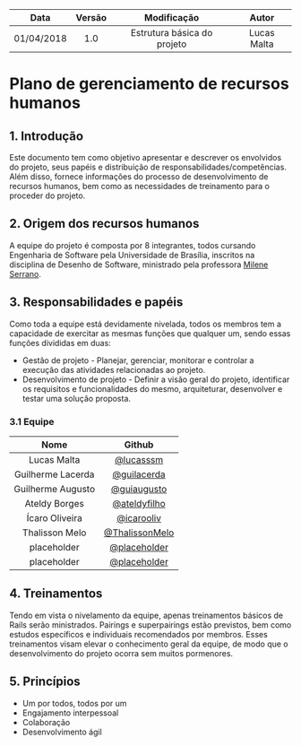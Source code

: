 |    Data    | Versão |                                         Modificação                                        |                Autor                |
|:----------:|:------:|:----------------------------------------------------------------------------------------:|:-----------------------------------:|
| 01/04/2018 | 1.0 | Estrutura básica do projeto | Lucas Malta |

# Plano de gerenciamento de recursos humanos

## 1. Introdução
Este documento tem como objetivo apresentar e descrever os envolvidos do projeto, seus papéis e distribuição de responsabilidades/competências. Além disso, fornece informações do processo de desenvolvimento de recursos humanos, bem como as necessidades de treinamento para o proceder do projeto.

## 2. Origem dos recursos humanos
A equipe do projeto é composta por 8 integrantes, todos cursando Engenharia de Software pela Universidade de Brasília, inscritos na disciplina de Desenho de Software, ministrado pela professora [Milene Serrano](https://fga.unb.br/milene.serrano).

## 3. Responsabilidades e papéis
Como toda a equipe está devidamente nivelada, todos os membros tem a capacidade de exercitar as mesmas funções que qualquer um, sendo essas funções divididas em duas:
- Gestão de projeto - Planejar, gerenciar, monitorar e controlar a execução das atividades relacionadas ao projeto.
- Desenvolvimento de projeto - Definir a visão geral do projeto, identificar os requisitos e funcionalidades do mesmo, arquiteturar, desenvolver e testar uma solução proposta.

### 3.1 Equipe

| Nome | Github |
|:----:|:------:|
| Lucas Malta | [@lucasssm](https://github.com/lucasssm) |
| Guilherme Lacerda | [@guilacerda](https://github.com/guilacerda) |
| Guilherme Augusto | [@guiaugusto](https://github.com/guiaugusto) |
| Ateldy Borges | [@ateldyfilho](https://github.com/ateldyfilho) |
| Ícaro Oliveira | [@icarooliv](https://github.com/icarooliv) |
| Thalisson Melo | [@ThalissonMelo](https://github.com/ThalissonMelo) |
| placeholder | [@placeholder](https://github.com/?) |
| placeholder | [@placeholder](https://github.com/?) |

## 4. Treinamentos
Tendo em vista o nivelamento da equipe, apenas treinamentos básicos de Rails serão ministrados. Pairings e superpairings estão previstos, bem como estudos específicos e individuais recomendados por membros. Esses treinamentos visam elevar o conhecimento geral da equipe, de modo que o desenvolvimento do projeto ocorra sem muitos pormenores.

## 5. Princípios
- Um por todos, todos por um
- Engajamento interpessoal
- Colaboração
- Desenvolvimento ágil